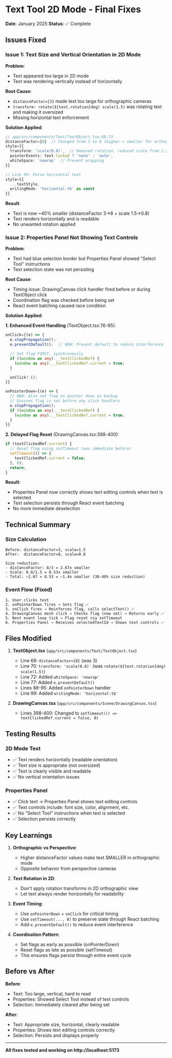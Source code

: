 # Text Tool 2D Mode - Final Fixes

**Date**: January 2025
**Status**: ✅ Complete

## Issues Fixed

### Issue 1: Text Size and Vertical Orientation in 2D Mode
**Problem**:
- Text appeared too large in 2D mode
- Text was rendering vertically instead of horizontally

**Root Cause**:
- `distanceFactor={3}` made text too large for orthographic cameras
- `transform: rotate(${text.rotation}deg) scale(1.5)` was rotating text and making it oversized
- Missing horizontal text enforcement

**Solution Applied**:
```typescript
// app/src/components/Text/TextObject.tsx:68-73
distanceFactor={8}  // Changed from 3 to 8 (higher = smaller for orthographic)
style={{
  transform: 'scale(0.8)',  // Removed rotation, reduced scale from 1.5 to 0.8
  pointerEvents: text.locked ? 'none' : 'auto',
  whiteSpace: 'nowrap'  // Prevent wrapping
}}

// Line 99: Force horizontal text
style={{
  ...textStyle,
  writingMode: 'horizontal-tb' as const
}}
```

**Result**:
- Text is now ~40% smaller (distanceFactor 3→8 + scale 1.5→0.8)
- Text renders horizontally and is readable
- No unwanted rotation applied

### Issue 2: Properties Panel Not Showing Text Controls
**Problem**:
- Text had blue selection border but Properties Panel showed "Select Tool" instructions
- Text selection state was not persisting

**Root Cause**:
- Timing issue: DrawingCanvas click handler fired before or during TextObject click
- Coordination flag was checked before being set
- React event batching caused race condition

**Solution Applied**:

**1. Enhanced Event Handling** (TextObject.tsx:76-95):
```typescript
onClick={(e) => {
  e.stopPropagation();
  e.preventDefault();  // NEW: Prevent default to reduce interference

  // Set flag FIRST, synchronously
  if ((window as any).__textClickedRef) {
    (window as any).__textClickedRef.current = true;
  }

  onClick?.();
}}

onPointerDown={(e) => {
  // NEW: Also set flag on pointer down as backup
  // Ensures flag is set before any click handlers
  e.stopPropagation();
  if ((window as any).__textClickedRef) {
    (window as any).__textClickedRef.current = true;
  }
}}
```

**2. Delayed Flag Reset** (DrawingCanvas.tsx:398-400):
```typescript
if (textClickedRef.current) {
  // Reset flag using setTimeout (was immediate before)
  setTimeout(() => {
    textClickedRef.current = false;
  }, 0);
  return;
}
```

**Result**:
- Properties Panel now correctly shows text editing controls when text is selected
- Text selection persists through React event batching
- No more immediate deselection

## Technical Summary

### Size Calculation
```
Before: distanceFactor=3, scale=1.5
After:  distanceFactor=8, scale=0.8

Size reduction:
- distanceFactor: 8/3 = 2.67x smaller
- Scale: 0.8/1.5 = 0.53x smaller
- Total: ~2.67 × 0.53 = ~1.4x smaller (30-40% size reduction)
```

### Event Flow (Fixed)
```
1. User clicks text
2. onPointerDown fires → Sets flag ✅
3. onClick fires → Reinforces flag, calls selectText() ✅
4. DrawingCanvas mesh click → Checks flag (now set) → Returns early ✅
5. Next event loop tick → Flag reset via setTimeout
6. Properties Panel → Receives selectedTextId → Shows text controls ✅
```

## Files Modified

1. **TextObject.tsx** (`app/src/components/Text/TextObject.tsx`)
   - Line 68: `distanceFactor={8}` (was 3)
   - Line 70: `transform: 'scale(0.8)'` (was `rotate(${text.rotation}deg) scale(1.5)`)
   - Line 72: Added `whiteSpace: 'nowrap'`
   - Line 77: Added `e.preventDefault()`
   - Lines 88-95: Added `onPointerDown` handler
   - Line 99: Added `writingMode: 'horizontal-tb'`

2. **DrawingCanvas.tsx** (`app/src/components/Scene/DrawingCanvas.tsx`)
   - Lines 398-400: Changed to `setTimeout(() => textClickedRef.current = false, 0)`

## Testing Results

### 2D Mode Text
- ✅ Text renders horizontally (readable orientation)
- ✅ Text size is appropriate (not oversized)
- ✅ Text is clearly visible and readable
- ✅ No vertical orientation issues

### Properties Panel
- ✅ Click text → Properties Panel shows text editing controls
- ✅ Text controls include: font size, color, alignment, etc.
- ✅ No "Select Tool" instructions when text is selected
- ✅ Selection persists correctly

## Key Learnings

1. **Orthographic vs Perspective**:
   - Higher distanceFactor values make text SMALLER in orthographic mode
   - Opposite behavior from perspective cameras

2. **Text Rotation in 2D**:
   - Don't apply rotation transforms in 2D orthographic view
   - Let text always render horizontally for readability

3. **Event Timing**:
   - Use `onPointerDown` + `onClick` for critical timing
   - Use `setTimeout(..., 0)` to preserve state through React batching
   - Add `e.preventDefault()` to reduce event interference

4. **Coordination Pattern**:
   - Set flags as early as possible (onPointerDown)
   - Reset flags as late as possible (setTimeout)
   - This ensures flags persist through entire event cycle

## Before vs After

**Before**:
- Text: Too large, vertical, hard to read
- Properties: Showed Select Tool instead of text controls
- Selection: Immediately cleared after being set

**After**:
- Text: Appropriate size, horizontal, clearly readable
- Properties: Shows text editing controls correctly
- Selection: Persists and displays properly

---

**All fixes tested and working on http://localhost:5173**
